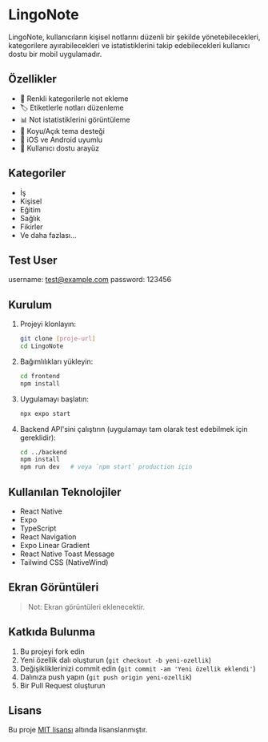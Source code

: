 # LingoNote

LingoNote, kullanıcıların kişisel notlarını düzenli bir şekilde yönetebilecekleri, kategorilere ayırabilecekleri ve istatistiklerini takip edebilecekleri kullanıcı dostu bir mobil uygulamadır.

## Özellikler

- 📝 Renkli kategorilerle not ekleme
- 🏷️ Etiketlerle notları düzenleme
- 📊 Not istatistiklerini görüntüleme
- 🌙 Koyu/Açık tema desteği
- 📱 iOS ve Android uyumlu
- 🔄 Kullanıcı dostu arayüz

## Kategoriler

- İş
- Kişisel
- Eğitim
- Sağlık
- Fikirler
- Ve daha fazlası...

## Test User
username: test@example.com
password: 123456

## Kurulum

1. Projeyi klonlayın:
   ```bash
   git clone [proje-url]
   cd LingoNote
   ```

2. Bağımlılıkları yükleyin:
   ```bash
   cd frontend
   npm install
   ```

3. Uygulamayı başlatın:
   ```bash
   npx expo start
   ```

4. Backend API'sini çalıştırın (uygulamayı tam olarak test edebilmek için gereklidir):
   ```bash
   cd ../backend
   npm install
   npm run dev   # veya `npm start` production için
   ```

## Kullanılan Teknolojiler

- React Native
- Expo
- TypeScript
- React Navigation
- Expo Linear Gradient
- React Native Toast Message
- Tailwind CSS (NativeWind)

## Ekran Görüntüleri

> Not: Ekran görüntüleri eklenecektir.

## Katkıda Bulunma

1. Bu projeyi fork edin
2. Yeni özellik dalı oluşturun (`git checkout -b yeni-ozellik`)
3. Değişikliklerinizi commit edin (`git commit -am 'Yeni özellik eklendi'`)
4. Dalınıza push yapın (`git push origin yeni-ozellik`)
5. Bir Pull Request oluşturun

## Lisans

Bu proje [MIT lisansı](LICENSE) altında lisanslanmıştır.
